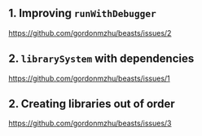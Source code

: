 ## 1. Improving `runWithDebugger`
https://github.com/gordonmzhu/beasts/issues/2

## 2. `librarySystem` with dependencies
https://github.com/gordonmzhu/beasts/issues/1

## 2. Creating libraries out of order
https://github.com/gordonmzhu/beasts/issues/3
